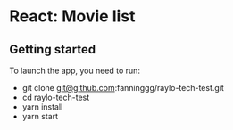 # React: Movie list

## Getting started

To launch the app, you need to run:
- git clone git@github.com:fanninggg/raylo-tech-test.git
- cd raylo-tech-test
- yarn install
- yarn start
